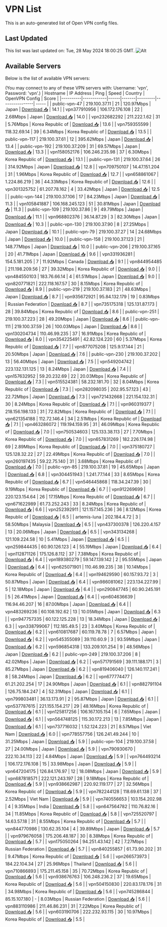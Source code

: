 # VPN List

This is an auto-generated list of Open VPN config files.

## Last Updated

This list was last updated on: Tue, 28 May 2024 18:00:25 GMT.
![Alt](https://repobeats.axiom.co/api/embed/186b98318ef1479477931607c1ad7d823f12451f.svg "Repobeats analytics image")

## Available Servers

Below is the list of available VPN servers:

(You may connect to any of these VPN servers with: Username: 'vpn', Password: 'vpn'.)
| Hostname | IP Address | Ping | Speed | Country | OpenVPN Config | Score |
|----------|------------|------|-------|---------|----------------| ----- |
| public-vpn-47 | 219.100.37.11 | 21 | 120.97Mbps | Japan | [Download 📥](./configs/server_0_JP.ovpn) | 14.1 |
| vpn377910956 | 106.172.176.108 | 22 | 2.68Mbps | Japan | [Download 📥](./configs/server_1_JP.ovpn) | 14.0 |
| vpn232682292 | 211.222.1.62 | 31 | 5.76Mbps | Korea Republic of | [Download 📥](./configs/server_2_KR.ovpn) | 13.6 |
| vpn759355599 | 118.32.69.14 | 39 | 6.34Mbps | Korea Republic of | [Download 📥](./configs/server_3_KR.ovpn) | 13.5 |
| public-vpn-117 | 219.100.37.61 | 12 | 395.62Mbps | Japan | [Download 📥](./configs/server_4_JP.ovpn) | 13.4 |
| public-vpn-192 | 219.100.37.209 | 31 | 69.57Mbps | Japan | [Download 📥](./configs/server_5_JP.ovpn) | 13.3 |
| vpn158052176 | 106.246.235.98 | 37 | 6.30Mbps | Korea Republic of | [Download 📥](./configs/server_6_KR.ovpn) | 13.1 |
| public-vpn-131 | 219.100.37.64 | 26 | 314.92Mbps | Japan | [Download 📥](./configs/server_7_JP.ovpn) | 12.8 |
| vpn709750107 | 14.47.151.204 | 31 | 1.96Mbps | Korea Republic of | [Download 📥](./configs/server_8_KR.ovpn) | 12.7 |
| vpn658861067 | 1.224.86.219 | 36 | 44.33Mbps | Korea Republic of | [Download 📥](./configs/server_9_KR.ovpn) | 12.6 |
| vpn301325752 | 61.207.78.162 | 4 | 33.42Mbps | Japan | [Download 📥](./configs/server_10_JP.ovpn) | 12.5 |
| public-vpn-144 | 219.100.37.106 | 17 | 84.23Mbps | Japan | [Download 📥](./configs/server_11_JP.ovpn) | 11.3 |
| vpn105841887 | 106.168.245.123 | 51 | 30.81Mbps | Japan | [Download 📥](./configs/server_12_JP.ovpn) | 11.3 |
| public-vpn-109 | 219.100.37.86 | 9 | 49.79Mbps | Japan | [Download 📥](./configs/server_13_JP.ovpn) | 11.1 |
| vpn968802376 | 36.14.87.29 | 3 | 82.30Mbps | Japan | [Download 📥](./configs/server_14_JP.ovpn) | 10.3 |
| public-vpn-130 | 219.100.37.90 | 8 | 27.25Mbps | Japan | [Download 📥](./configs/server_15_JP.ovpn) | 10.1 |
| public-vpn-79 | 219.100.37.27 | 14 | 24.68Mbps | Japan | [Download 📥](./configs/server_16_JP.ovpn) | 10.0 |
| public-vpn-158 | 219.100.37.123 | 21 | 148.77Mbps | Japan | [Download 📥](./configs/server_17_JP.ovpn) | 10.0 |
| public-vpn-206 | 219.100.37.165 | 20 | 41.71Mbps | Japan | [Download 📥](./configs/server_18_JP.ovpn) | 9.6 |
| vpn331936281 | 154.5.181.205 | 7 | 11.92Mbps | Canada | [Download 📥](./configs/server_19_CA.ovpn) | 9.1 |
| vpn844954485 | 211.198.209.56 | 27 | 39.32Mbps | Korea Republic of | [Download 📥](./configs/server_20_KR.ovpn) | 9.0 |
| vpn484550103 | 183.76.66.14 | 4 | 61.51Mbps | Japan | [Download 📥](./configs/server_21_JP.ovpn) | 9.0 |
| vpn820771821 | 222.118.167.57 | 30 | 8.15Mbps | Korea Republic of | [Download 📥](./configs/server_22_KR.ovpn) | 8.9 |
| public-vpn-219 | 219.100.37.183 | 21 | 48.63Mbps | Japan | [Download 📥](./configs/server_23_JP.ovpn) | 8.7 |
| vpn935672921 | 95.84.132.179 | 19 | 0.83Mbps | Russian Federation | [Download 📥](./configs/server_24_RU.ovpn) | 8.7 |
| vpn735175318 | 125.131.87.173 | 28 | 39.84Mbps | Korea Republic of | [Download 📥](./configs/server_25_KR.ovpn) | 8.6 |
| public-vpn-251 | 219.100.37.223 | 28 | 49.20Mbps | Japan | [Download 📥](./configs/server_26_JP.ovpn) | 8.6 |
| public-vpn-111 | 219.100.37.59 | 26 | 100.03Mbps | Japan | [Download 📥](./configs/server_27_JP.ovpn) | 8.6 |
| vpn130204734 | 110.46.99.235 | 37 | 16.91Mbps | Korea Republic of | [Download 📥](./configs/server_28_KR.ovpn) | 8.0 |
| vpn354225491 | 42.82.124.220 | 60 | 5.37Mbps | Korea Republic of | [Download 📥](./configs/server_29_KR.ovpn) | 7.7 |
| vpn877075208 | 125.9.17.144 | 21 | 20.50Mbps | Japan | [Download 📥](./configs/server_30_JP.ovpn) | 7.6 |
| public-vpn-230 | 219.100.37.202 | 13 | 56.40Mbps | Japan | [Download 📥](./configs/server_31_JP.ovpn) | 7.5 |
| vpn549204742 | 223.132.131.125 | 13 | 8.24Mbps | Japan | [Download 📥](./configs/server_32_JP.ovpn) | 7.4 |
| vpn157632952 | 59.20.232.69 | 22 | 20.03Mbps | Korea Republic of | [Download 📥](./configs/server_33_KR.ovpn) | 7.3 |
| vpn515524381 | 58.232.181.70 | 32 | 8.04Mbps | Korea Republic of | [Download 📥](./configs/server_34_KR.ovpn) | 7.3 |
| vpn282098035 | 202.95.57.123 | 43 | 22.72Mbps | Japan | [Download 📥](./configs/server_35_JP.ovpn) | 7.3 |
| vpn721432668 | 221.154.132.31 | 30 | 8.24Mbps | Korea Republic of | [Download 📥](./configs/server_36_KR.ovpn) | 7.1 |
| vpn960319377 | 218.156.198.133 | 31 | 72.82Mbps | Korea Republic of | [Download 📥](./configs/server_37_KR.ovpn) | 7.1 |
| vpn621354188 | 112.72.146.4 | 34 | 2.51Mbps | Korea Republic of | [Download 📥](./configs/server_38_KR.ovpn) | 7.1 |
| vpn463286072 | 119.194.159.95 | 31 | 46.09Mbps | Korea Republic of | [Download 📥](./configs/server_39_KR.ovpn) | 7.0 |
| vpn750534603 | 125.133.38.113 | 27 | 7.70Mbps | Korea Republic of | [Download 📥](./configs/server_40_KR.ovpn) | 7.0 |
| vpn657831269 | 182.226.174.98 | 69 | 2.89Mbps | Korea Republic of | [Download 📥](./configs/server_41_KR.ovpn) | 7.0 |
| vpn375180727 | 125.128.32.22 | 27 | 22.49Mbps | Korea Republic of | [Download 📥](./configs/server_42_KR.ovpn) | 7.0 |
| vpn260197435 | 59.22.75.140 | 31 | 3.68Mbps | Korea Republic of | [Download 📥](./configs/server_43_KR.ovpn) | 7.0 |
| public-vpn-85 | 219.100.37.81 | 19 | 45.65Mbps | Japan | [Download 📥](./configs/server_44_JP.ovpn) | 6.8 |
| vpn304451943 | 1.241.77.144 | 33 | 8.65Mbps | Korea Republic of | [Download 📥](./configs/server_45_KR.ovpn) | 6.7 |
| vpn546445868 | 118.34.247.39 | 30 | 9.19Mbps | Korea Republic of | [Download 📥](./configs/server_46_KR.ovpn) | 6.7 |
| vpn912269699 | 220.123.154.64 | 26 | 17.15Mbps | Korea Republic of | [Download 📥](./configs/server_47_KR.ovpn) | 6.7 |
| vpn671622989 | 61.73.252.243 | 33 | 8.24Mbps | Korea Republic of | [Download 📥](./configs/server_48_KR.ovpn) | 6.6 |
| vpn252392911 | 121.157.145.236 | 36 | 8.12Mbps | Korea Republic of | [Download 📥](./configs/server_49_KR.ovpn) | 6.5 |
| artemis-luna | 202.184.4.72 | 3 | 58.50Mbps | Malaysia | [Download 📥](./configs/server_50_MY.ovpn) | 6.5 |
| vpn437300378 | 126.220.4.157 | 13 | 20.06Mbps | Japan | [Download 📥](./configs/server_51_JP.ovpn) | 6.5 |
| vpn343134268 | 121.109.224.58 | 10 | 5.41Mbps | Japan | [Download 📥](./configs/server_52_JP.ovpn) | 6.5 |
| vpn259844435 | 60.90.126.123 | 4 | 55.19Mbps | Japan | [Download 📥](./configs/server_53_JP.ovpn) | 6.4 |
| vpn112871126 | 175.126.8.112 | 37 | 7.38Mbps | Korea Republic of | [Download 📥](./configs/server_54_KR.ovpn) | 6.4 |
| vpn189380279 | 59.147.139.142 | 2 | 95.55Mbps | Japan | [Download 📥](./configs/server_55_JP.ovpn) | 6.4 |
| vpn625071901 | 110.46.99.235 | 38 | 10.14Mbps | Korea Republic of | [Download 📥](./configs/server_56_KR.ovpn) | 6.4 |
| vpn194629590 | 60.157.93.72 | 3 | 50.87Mbps | Japan | [Download 📥](./configs/server_57_JP.ovpn) | 6.4 |
| vpn986081062 | 223.134.227.99 | 5 | 12.18Mbps | Japan | [Download 📥](./configs/server_58_JP.ovpn) | 6.4 |
| vpn290847745 | 60.90.245.191 | 5 | 26.41Mbps | Japan | [Download 📥](./configs/server_59_JP.ovpn) | 6.4 |
| vpn604636639 | 116.94.46.207 | 16 | 87.00Mbps | Japan | [Download 📥](./configs/server_60_JP.ovpn) | 6.4 |
| vpn483269236 | 60.108.192.62 | 13 | 10.05Mbps | Japan | [Download 📥](./configs/server_61_JP.ovpn) | 6.3 |
| vpn947757335 | 60.122.125.228 | 13 | 18.34Mbps | Japan | [Download 📥](./configs/server_62_JP.ovpn) | 6.3 |
| vpn338799067 | 112.185.49.5 | 23 | 3.40Mbps | Korea Republic of | [Download 📥](./configs/server_63_KR.ovpn) | 6.2 |
| vpn610817687 | 60.119.78.78 | 7 | 6.57Mbps | Japan | [Download 📥](./configs/server_64_JP.ovpn) | 6.2 |
| vpn545355089 | 39.110.60.9 | 3 | 93.59Mbps | Japan | [Download 📥](./configs/server_65_JP.ovpn) | 6.2 |
| vpn596854318 | 133.209.101.254 | 9 | 48.56Mbps | Japan | [Download 📥](./configs/server_66_JP.ovpn) | 6.2 |
| public-vpn-249 | 219.100.37.206 | 8 | 42.02Mbps | Japan | [Download 📥](./configs/server_67_JP.ovpn) | 6.2 |
| vpn571791569 | 39.111.188.171 | 3 | 85.27Mbps | Japan | [Download 📥](./configs/server_68_JP.ovpn) | 6.2 |
| vpn819406040 | 126.140.117.241 | 8 | 58.24Mbps | Japan | [Download 📥](./configs/server_69_JP.ovpn) | 6.2 |
| vpn677774477 | 61.21.202.254 | 17 | 24.90Mbps | Japan | [Download 📥](./configs/server_70_JP.ovpn) | 6.1 |
| vpn882791104 | 126.75.184.247 | 4 | 52.31Mbps | Japan | [Download 📥](./configs/server_71_JP.ovpn) | 6.1 |
| vpn799803481 | 36.13.173.91 | 2 | 95.87Mbps | Japan | [Download 📥](./configs/server_72_JP.ovpn) | 6.1 |
| vpn537787615 | 221.155.154.217 | 29 | 48.16Mbps | Korea Republic of | [Download 📥](./configs/server_73_KR.ovpn) | 6.1 |
| vpn125817256 | 106.167.105.154 | 6 | 7.65Mbps | Japan | [Download 📥](./configs/server_74_JP.ovpn) | 6.1 |
| vpn564748125 | 115.30.172.213 | 13 | 7.85Mbps | Japan | [Download 📥](./configs/server_75_JP.ovpn) | 6.1 |
| vpn737716032 | 1.52.124.223 | 21 | 8.57Mbps | Viet Nam | [Download 📥](./configs/server_76_VN.ovpn) | 6.0 |
| vpn778557756 | 126.241.49.244 | 10 | 31.25Mbps | Japan | [Download 📥](./configs/server_77_JP.ovpn) | 5.9 |
| public-vpn-104 | 219.100.37.58 | 27 | 24.00Mbps | Japan | [Download 📥](./configs/server_78_JP.ovpn) | 5.9 |
| vpn790930670 | 222.10.34.113 | 22 | 4.84Mbps | Japan | [Download 📥](./configs/server_79_JP.ovpn) | 5.9 |
| vpn764493214 | 106.172.176.108 | 15 | 33.98Mbps | Japan | [Download 📥](./configs/server_80_JP.ovpn) | 5.9 |
| vpn647204175 | 126.84.176.97 | 12 | 18.08Mbps | Japan | [Download 📥](./configs/server_81_JP.ovpn) | 5.9 |
| vpn687818571 | 222.121.243.197 | 28 | 9.18Mbps | Korea Republic of | [Download 📥](./configs/server_82_KR.ovpn) | 5.9 |
| vpn938662987 | 220.92.119.177 | 27 | 32.56Mbps | Korea Republic of | [Download 📥](./configs/server_83_KR.ovpn) | 5.9 |
| vpn782244128 | 118.69.61.138 | 37 | 2.52Mbps | Viet Nam | [Download 📥](./configs/server_84_VN.ovpn) | 5.9 |
| vpn740556653 | 103.154.202.98 | 4 | 9.35Mbps | India | [Download 📥](./configs/server_85_IN.ovpn) | 5.8 |
| vpn647564782 | 110.76.82.16 | 34 | 11.85Mbps | Korea Republic of | [Download 📥](./configs/server_86_KR.ovpn) | 5.8 |
| vpn725520797 | 14.63.57.18 | 31 | 8.55Mbps | Korea Republic of | [Download 📥](./configs/server_87_KR.ovpn) | 5.7 |
| vpn844770986 | 130.62.35.104 | 4 | 39.89Mbps | Japan | [Download 📥](./configs/server_88_JP.ovpn) | 5.7 |
| vpn979676058 | 175.206.48.187 | 30 | 8.38Mbps | Korea Republic of | [Download 📥](./configs/server_89_KR.ovpn) | 5.7 |
| vpn175050264 | 94.251.43.142 | 42 | 7.27Mbps | Russian Federation | [Download 📥](./configs/server_90_RU.ovpn) | 5.7 |
| vpn840255857 | 61.73.90.202 | 31 | 9.47Mbps | Korea Republic of | [Download 📥](./configs/server_91_KR.ovpn) | 5.6 |
| vpn266573973 | 184.22.104.34 | 27 | 25.96Mbps | Thailand | [Download 📥](./configs/server_92_TH.ovpn) | 5.6 |
| vpn710866893 | 175.211.45.158 | 35 | 70.72Mbps | Korea Republic of | [Download 📥](./configs/server_93_KR.ovpn) | 5.6 |
| vpn938676763 | 106.248.236.2 | 37 | 19.65Mbps | Korea Republic of | [Download 📥](./configs/server_94_KR.ovpn) | 5.6 |
| vpn504150830 | 220.83.178.176 | 31 | 34.98Mbps | Korea Republic of | [Download 📥](./configs/server_95_KR.ovpn) | 5.6 |
| vpn745286844 | 85.15.107.180 | - | 8.03Mbps | Russian Federation | [Download 📥](./configs/server_96_RU.ovpn) | 5.6 |
| vpn883110986 | 211.46.86.231 | 31 | 7.22Mbps | Korea Republic of | [Download 📥](./configs/server_97_KR.ovpn) | 5.6 |
| vpn603190706 | 222.232.93.115 | 30 | 10.97Mbps | Korea Republic of | [Download 📥](./configs/server_98_KR.ovpn) | 5.5 |
